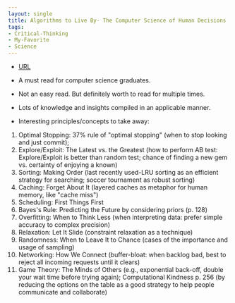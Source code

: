 ```yaml
---
layout: single
title: Algorithms to Live By- The Computer Science of Human Decisions
tags:
- Critical-Thinking
- My-Favorite
- Science
---
```



- [URL](https://www.goodreads.com/book/show/25666050-algorithms-to-live-by)

- A must read for computer science graduates.
- Not an easy read. But definitely worth to read for multiple times.
- Lots of knowledge and insights compiled in an applicable manner.


- Interesting principles/concepts to take away:

1. Optimal Stopping: 37% rule of "optimal stopping" (when to stop looking and just commit);
2. Explore/Exploit: The Latest vs. the Greatest (how to perform AB test: Explore/Exploit is better than random test; chance of finding a new gem vs. certainty of enjoying a known)
3. Sorting: Making Order (last recently used-LRU sorting as an efficient strategy for searching; soccer tournament as robust sorting)
4. Caching: Forget About It (layered caches as metaphor for human memory, like "cache miss")
5. Scheduling: First Things First
6. Bayes's Rule: Predicting the Future by considering priors (p. 128)
7. Overfitting: When to Think Less (when interpreting data: prefer simple accuracy to complex precision)
8. Relaxation: Let It Slide (constraint relaxation as a technique)
9. Randomness: When to Leave It to Chance (cases of the importance and usage of sampling)
10. Networking: How We Connect (buffer-bloat: when backlog bad, best to reject all incoming requests until it clears)
11. Game Theory: The Minds of Others (e.g., exponential back-off, double your wait time before trying again); Computational Kindness p. 256 (by reducing the options on the table as a good strategy to help people communicate and collaborate)
